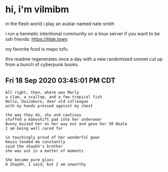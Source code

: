 # hi, i'm vilmibm

in the flesh world i play an avatar named nate smith

i run a hermetic intentional community on a linux server if you want to be ssh friends: https://tilde.town

my favorite food is mapo tofu

this readme regenerates once a day with a new randomized sonnet cut up from a bunch of cyberpunk books.

## Fri 18 Sep 2020 03:45:01 PM CDT

    All right, then, where was Marly
    a clam, a scallop, and a few tropical fish
    Hello, Daizaburo, dear old colleague
    with my hands pressed against my chest
    
    the way they do, shy and cautious
    stuffed a makeshift pad into her underwear
    Bunny buzzed her on her way out and gave her 50 Beale
    I am being well cared for
    
    so touchingly proud of her wonderful gown
    Kmuzu tended me con­stantly
    said the shaykh's brother
    she was out in a matter of moments
    
    She became pure glass
    O Shaykh, I said, but I am unworthy
